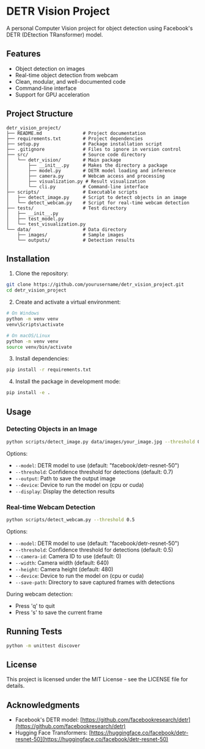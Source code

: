 # DETR Vision Project

A personal Computer Vision project for object detection using Facebook's DETR (DEtection TRansformer) model.

## Features

- Object detection on images
- Real-time object detection from webcam
- Clean, modular, and well-documented code
- Command-line interface
- Support for GPU acceleration

## Project Structure

```
detr_vision_project/
├── README.md               # Project documentation
├── requirements.txt        # Project dependencies
├── setup.py                # Package installation script
├── .gitignore              # Files to ignore in version control
├── src/                    # Source code directory
│   └── detr_vision/        # Main package
│       ├── __init__.py     # Makes the directory a package
│       ├── model.py        # DETR model loading and inference
│       ├── camera.py       # Webcam access and processing
│       ├── visualization.py # Result visualization
│       └── cli.py          # Command-line interface
├── scripts/                # Executable scripts
│   ├── detect_image.py     # Script to detect objects in an image
│   └── detect_webcam.py    # Script for real-time webcam detection
├── tests/                  # Test directory
│   ├── __init__.py
│   ├── test_model.py
│   └── test_visualization.py
└── data/                   # Data directory
    ├── images/             # Sample images
    └── outputs/            # Detection results
```

## Installation

1. Clone the repository:
```bash
git clone https://github.com/yourusername/detr_vision_project.git
cd detr_vision_project
```

2. Create and activate a virtual environment:
```bash
# On Windows
python -m venv venv
venv\Scripts\activate

# On macOS/Linux
python -m venv venv
source venv/bin/activate
```

3. Install dependencies:
```bash
pip install -r requirements.txt
```

4. Install the package in development mode:
```bash
pip install -e .
```

## Usage

### Detecting Objects in an Image

```bash
python scripts/detect_image.py data/images/your_image.jpg --threshold 0.7 --display
```

Options:
- `--model`: DETR model to use (default: "facebook/detr-resnet-50")
- `--threshold`: Confidence threshold for detections (default: 0.7)
- `--output`: Path to save the output image
- `--device`: Device to run the model on (cpu or cuda)
- `--display`: Display the detection results

### Real-time Webcam Detection

```bash
python scripts/detect_webcam.py --threshold 0.5
```

Options:
- `--model`: DETR model to use (default: "facebook/detr-resnet-50")
- `--threshold`: Confidence threshold for detections (default: 0.5)
- `--camera-id`: Camera ID to use (default: 0)
- `--width`: Camera width (default: 640)
- `--height`: Camera height (default: 480)
- `--device`: Device to run the model on (cpu or cuda)
- `--save-path`: Directory to save captured frames with detections

During webcam detection:
- Press 'q' to quit
- Press 's' to save the current frame

## Running Tests

```bash
python -m unittest discover
```

## License

This project is licensed under the MIT License - see the LICENSE file for details.

## Acknowledgments

- Facebook's DETR model: [https://github.com/facebookresearch/detr](https://github.com/facebookresearch/detr)
- Hugging Face Transformers: [https://huggingface.co/facebook/detr-resnet-50](https://huggingface.co/facebook/detr-resnet-50)
